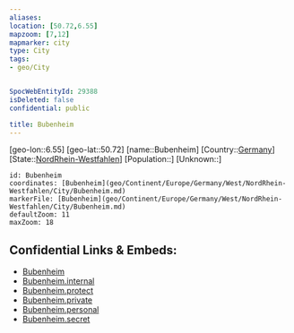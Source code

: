 ```yaml
---
aliases: 
location: [50.72,6.55]
mapzoom: [7,12] 
mapmarker: city 
type: City
tags:
- geo/City


SpocWebEntityId: 29388
isDeleted: false
confidential: public

title: Bubenheim
---
```

[geo-lon::6.55]
[geo-lat::50.72]
[name::Bubenheim]
[Country::[Germany](geo/Continent/Europe/Germany.md)]
[State::[NordRhein-Westfahlen](NordRhein-Westfahlen)]
[Population::]
[Unknown::]


```leaflet
id: Bubenheim
coordinates: [Bubenheim](geo/Continent/Europe/Germany/West/NordRhein-Westfahlen/City/Bubenheim.md)
markerFile: [Bubenheim](geo/Continent/Europe/Germany/West/NordRhein-Westfahlen/City/Bubenheim.md)
defaultZoom: 11 
maxZoom: 18
```


## Confidential Links & Embeds: 
- [Bubenheim](../../../../../../../../_public/geo/Continent/Europe/Germany/West/NordRhein-Westfahlen/City/Bubenheim.md) 
- [Bubenheim.internal](../../../../../../../../_internal/geo/Continent/Europe/Germany/West/NordRhein-Westfahlen/City/Bubenheim.internal.md) 
- [Bubenheim.protect](../../../../../../../../_protect/geo/Continent/Europe/Germany/West/NordRhein-Westfahlen/City/Bubenheim.protect.md) 
- [Bubenheim.private](../../../../../../../../_private/geo/Continent/Europe/Germany/West/NordRhein-Westfahlen/City/Bubenheim.private.md) 
- [Bubenheim.personal](../../../../../../../../_personal/geo/Continent/Europe/Germany/West/NordRhein-Westfahlen/City/Bubenheim.personal.md) 
- [Bubenheim.secret](../../../../../../../../_secret/geo/Continent/Europe/Germany/West/NordRhein-Westfahlen/City/Bubenheim.secret.md) 
